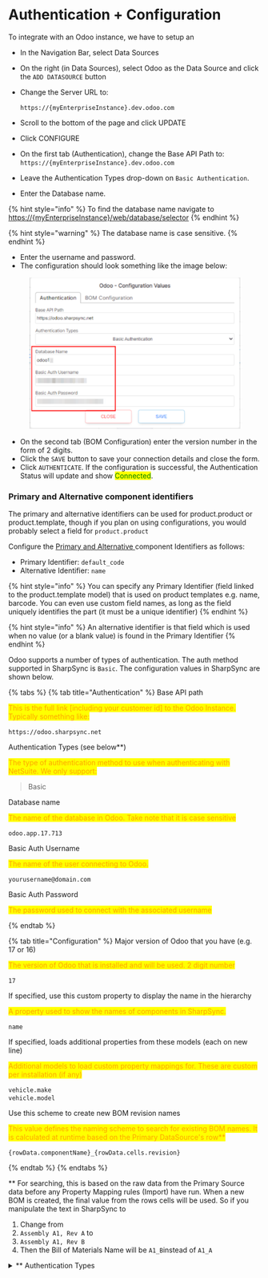 # Authentication + Configuration

To integrate with an Odoo instance, we have to setup an&#x20;

* In the Navigation Bar, select Data Sources
* On the right (in Data Sources), select Odoo as the Data Source and click the `ADD DATASOURCE`  button&#x20;
*   Change the Server URL to:

    ```
    https://{myEnterpriseInstance}.dev.odoo.com
    ```
* Scroll to the bottom of the page and click UPDATE
* Click CONFIGURE
* On the first tab (Authentication), change the Base API Path to: `https://{myEnterpriseInstance}.dev.odoo.com`
* Leave the Authentication Types drop-down on `Basic Authentication`.
* Enter the Database name.&#x20;

{% hint style="info" %}
To find the database name navigate to [https://{myEnterpriseInstance}/web/database/selector](https://your-odoo-instance/web/database/selector)
{% endhint %}

{% hint style="warning" %}
The database name is case sensitive.
{% endhint %}

* Enter the username and password.
* The configuration should look something like the image below:

<figure><img src="../../../.gitbook/assets/image (4).png" alt=""><figcaption></figcaption></figure>

* On the second tab (BOM Configuration) enter the version number  in the form of 2 digits.
* Click the `SAVE` button to save your connection details and close the form.
* Click `AUTHENTICATE`. If the configuration is successful, the Authentication Status will update and show <mark style="color:green;">Connected</mark>.&#x20;

### Primary and Alternative component identifiers

The primary and alternative identifiers can be used for product.product  or product.template, though if you plan on using configurations, you would probably select a field for `product.product`

Configure the [Primary and Alternative ](../../../fundamentals/data-sources.md)component Identifiers as follows:

* Primary Identifier: `default_code`
* Alternative Identifier:  `name`

{% hint style="info" %}
You can specify any Primary Identifier (field linked to the product.template model) that is used on product templates e.g. name, barcode. You can even use custom field names, as long as the field uniquely identifies the part (it must be a unique identifier)
{% endhint %}

{% hint style="info" %}
An alternative identifier is that field which is used when no value (or a blank value) is found in the Primary Identifier
{% endhint %}



Odoo supports a number of types of authentication. The auth method supported in SharpSync is `Basic`. The configuration values in SharpSync are shown below.

{% tabs %}
{% tab title="Authentication" %}
Base API path

<mark style="color:orange;">This is the full link \[including your customer id] to the Odoo Instance. Typically something like:</mark>

```url
https://odoo.sharpsync.net
```

Authentication Types (see below\*\*)

<mark style="color:orange;">The type of authentication method to use when authenticating with NetSuite. We only support:</mark>

> Basic

Database name

<mark style="color:orange;">The name of the database in Odoo. Take note that it is case sensitive</mark>

```
odoo.app.17.713
```

Basic Auth Username

<mark style="color:orange;">The name of the user connecting to Odoo.</mark>&#x20;

```
yourusername@domain.com
```

Basic Auth Password

<mark style="color:orange;">The password used to connect with the associated username</mark>


{% endtab %}

{% tab title="Configuration" %}
Major version of Odoo that you have (e.g. 17 or 16)

<mark style="color:orange;">The version of Odoo that is installed and will be used. 2 digit number</mark>

```
17
```

If specified, use this custom property to display the name in the hierarchy

<mark style="color:orange;">A property used to show the names of components in SharpSync.</mark>

```
name
```

If specified, loads additional properties from these models (each on new line)

<mark style="color:orange;">Additional models to load custom property mappings for. These are custom per installation (if any)</mark>

```
vehicle.make
vehicle.model
```

Use this scheme to create new BOM revision names

<mark style="color:orange;">This value defines the naming scheme to search for existing BOM names. It is calculated at runtime based on the Primary DataSource's row\*\*</mark>

```
{rowData.componentName}_{rowData.cells.revision}
```
{% endtab %}
{% endtabs %}

\*\* For searching, this is based on the raw data from the Primary Source data before any Property Mapping rules (Import) have run. When a new BOM is created, the final value from the rows cells will be used. So if you manipulate the text in SharpSync to

1. Change from&#x20;
2. `Assembly A1, Rev A` to&#x20;
3. `Assembly A1, Rev B`
4. Then the Bill of Materials Name will be `A1_B`instead of `A1_A`

<details>

<summary>** Authentication Types</summary>

* OAuth 2.0 - not support - contact us for implementation&#x20;
* API Key - not currently supported
* Basic Auth (username / password) - supported

</details>
